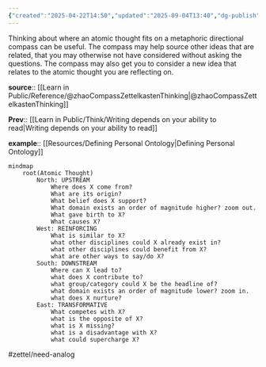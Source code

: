 ```yaml
---
{"created":"2025-04-22T14:50","updated":"2025-09-04T13:40","dg-publish":true,"noteIcon":"flower","dg-permalink":"1a1d-compass-of-thoughts","id":"1a1d","dg-path":"Think/Compass of Thoughts can generate ideas or connections.md","permalink":"/1a1d-compass-of-thoughts/","dgPassFrontmatter":true}
---
```



Thinking about where an atomic thought fits on a metaphoric directional compass can be useful. The compass may help source other ideas that are related, that you may otherwise not have considered without asking the questions. The compass may also get you to consider a new idea that relates to the atomic thought you are reflecting on. 

**source**:: [[Learn in Public/Reference/@zhaoCompassZettelkastenThinking\|@zhaoCompassZettelkastenThinking]]

**Prev**:: [[Learn in Public/Think/Writing depends on your ability to read\|Writing depends on your ability to read]]

**example**:: [[Resources/Defining Personal Ontology\|Defining Personal Ontology]]


```mermaid 
mindmap
	root(Atomic Thought)
		North: UPSTREAM
			Where does X come from?
			What are its origin?
			What belief does X support?
			What domain exists an order of magnitude higher? zoom out.
			What gave birth to X?
			What causes X?
		West: REINFORCING
			What is similar to X?
			what other disciplines could X already exist in?
			what other disciplines could benefit from X?
			what are other ways to say/do X?
		South: DOWNSTREAM
			Where can X lead to?
			what does X contribute to?
			what group/category could X be the headline of?
			what domain exists an order of magnitude lower? zoom in.
			what does X nurture?
		East: TRANSFORMATIVE
			What competes with X?
			what is the opposite of X?
			what is X missing?
			what is a disadvantage with X?
			what could supercharge X?
```
#zettel/need-analog 
